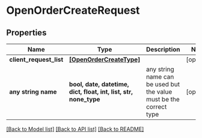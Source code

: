 # OpenOrderCreateRequest


## Properties
Name | Type | Description | Notes
------------ | ------------- | ------------- | -------------
**client_request_list** | [**[OpenOrderCreateType]**](OpenOrderCreateType.md) |  | [optional] 
**any string name** | **bool, date, datetime, dict, float, int, list, str, none_type** | any string name can be used but the value must be the correct type | [optional]

[[Back to Model list]](../README.md#documentation-for-models) [[Back to API list]](../README.md#documentation-for-api-endpoints) [[Back to README]](../README.md)


